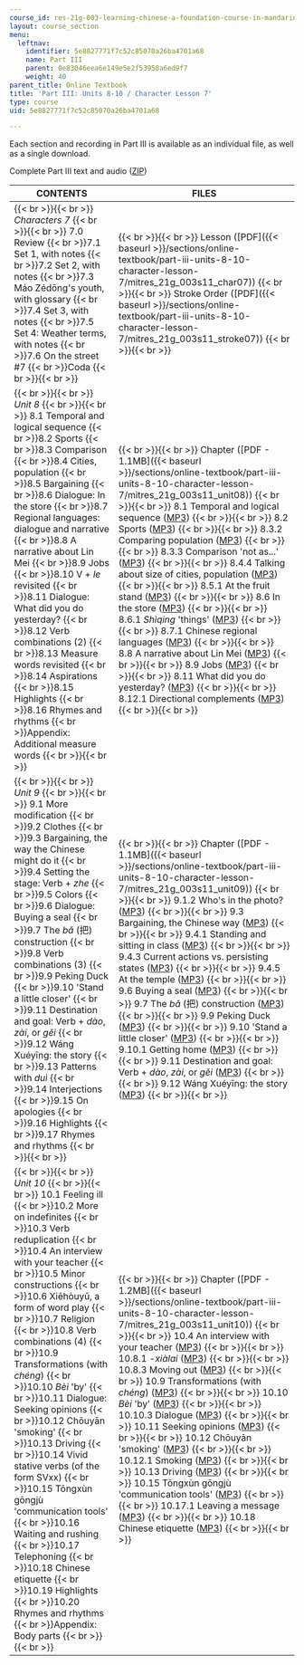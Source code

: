 ```yaml
---
course_id: res-21g-003-learning-chinese-a-foundation-course-in-mandarin-spring-2011
layout: course_section
menu:
  leftnav:
    identifier: 5e8827771f7c52c85070a26ba4701a68
    name: Part III
    parent: 0e83046eea6e149e5e2f53958a6ed9f7
    weight: 40
parent_title: Online Textbook
title: 'Part III: Units 8-10 / Character Lesson 7'
type: course
uid: 5e8827771f7c52c85070a26ba4701a68

---
```


Each section and recording in Part III is available as an individual file, as well as a single download.

Complete Part III text and audio ([ZIP](/coursemedia/res-21g-003-learning-chinese-a-foundation-course-in-mandarin-spring-2011/f4a0654cfb4938d4e9b32b6b1cb9be59_part_III.zip))

| CONTENTS | FILES |
| --- | --- |
|  {{< br >}}{{< br >}} _Characters 7_ {{< br >}}{{< br >}} 7.0 Review  {{< br >}}7.1 Set 1, with notes  {{< br >}}7.2 Set 2, with notes  {{< br >}}7.3 Máo Zédōng's youth, with glossary  {{< br >}}7.4 Set 3, with notes  {{< br >}}7.5 Set 4: Weather terms, with notes  {{< br >}}7.6 On the street #7  {{< br >}}Coda {{< br >}}{{< br >}}  |  {{< br >}}{{< br >}} Lesson ([PDF]({{< baseurl >}}/sections/online-textbook/part-iii-units-8-10-character-lesson-7/mitres_21g_003s11_char07)) {{< br >}}{{< br >}} Stroke Order ([PDF]({{< baseurl >}}/sections/online-textbook/part-iii-units-8-10-character-lesson-7/mitres_21g_003s11_stroke07)) {{< br >}}{{< br >}}  |
|  {{< br >}}{{< br >}} _Unit 8_ {{< br >}}{{< br >}} 8.1 Temporal and logical sequence  {{< br >}}8.2 Sports  {{< br >}}8.3 Comparison  {{< br >}}8.4 Cities, population  {{< br >}}8.5 Bargaining  {{< br >}}8.6 Dialogue: In the store  {{< br >}}8.7 Regional languages: dialogue and narrative  {{< br >}}8.8 A narrative about Lin Mei  {{< br >}}8.9 Jobs  {{< br >}}8.10 V + _le_ revisited  {{< br >}}8.11 Dialogue: What did you do yesterday?  {{< br >}}8.12 Verb combinations (2)  {{< br >}}8.13 Measure words revisited  {{< br >}}8.14 Aspirations  {{< br >}}8.15 Highlights  {{< br >}}8.16 Rhymes and rhythms  {{< br >}}Appendix: Additional measure words {{< br >}}{{< br >}}  |  {{< br >}}{{< br >}} Chapter ([PDF - 1.1MB]({{< baseurl >}}/sections/online-textbook/part-iii-units-8-10-character-lesson-7/mitres_21g_003s11_unit08)) {{< br >}}{{< br >}} 8.1 Temporal and logical sequence ([MP3](/coursemedia/res-21g-003-learning-chinese-a-foundation-course-in-mandarin-spring-2011/1d1b824225b9cbb23643add3e77e61d7_8.1.mp3)) {{< br >}}{{< br >}} 8.2 Sports ([MP3](/coursemedia/res-21g-003-learning-chinese-a-foundation-course-in-mandarin-spring-2011/9644443d0a282d5a92277759ffb01e29_8.2.mp3)) {{< br >}}{{< br >}} 8.3.2 Comparing population ([MP3](/coursemedia/res-21g-003-learning-chinese-a-foundation-course-in-mandarin-spring-2011/89e783b93c92fe350e8cb9e5ae451ddb_8.3.2.mp3)) {{< br >}}{{< br >}} 8.3.3 Comparison 'not as...' ([MP3](/coursemedia/res-21g-003-learning-chinese-a-foundation-course-in-mandarin-spring-2011/91ef6b962d1dd865492bef0a068e403b_8.3.3.mp3)) {{< br >}}{{< br >}} 8.4.4 Talking about size of cities, population ([MP3](/coursemedia/res-21g-003-learning-chinese-a-foundation-course-in-mandarin-spring-2011/c42819860df7bf5184fbed1a28591b7e_8.4.4.mp3)) {{< br >}}{{< br >}} 8.5.1 At the fruit stand ([MP3](/coursemedia/res-21g-003-learning-chinese-a-foundation-course-in-mandarin-spring-2011/fd1a2d46c68cbe6208ec4f119ec9787e_8.5.1.mp3)) {{< br >}}{{< br >}} 8.6 In the store ([MP3](/coursemedia/res-21g-003-learning-chinese-a-foundation-course-in-mandarin-spring-2011/6a4286eeeae9544c768dc51e55e8d9ea_8.6.mp3)) {{< br >}}{{< br >}} 8.6.1 _Shìqing_ 'things' ([MP3](/coursemedia/res-21g-003-learning-chinese-a-foundation-course-in-mandarin-spring-2011/595b9a54e139c488fcf54f2f3d2bbc74_8.6.1.mp3)) {{< br >}}{{< br >}} 8.7.1 Chinese regional languages ([MP3](/coursemedia/res-21g-003-learning-chinese-a-foundation-course-in-mandarin-spring-2011/188aae6945cd3ddeb16a515cfdf45a5d_8.7.1.mp3)) {{< br >}}{{< br >}} 8.8 A narrative about Lin Mei ([MP3](/coursemedia/res-21g-003-learning-chinese-a-foundation-course-in-mandarin-spring-2011/aa958aee3788bdcdad85cced17fe984b_8.8.mp3)) {{< br >}}{{< br >}} 8.9 Jobs ([MP3](/coursemedia/res-21g-003-learning-chinese-a-foundation-course-in-mandarin-spring-2011/54757bfc3044969e8a6ed08f2d4c3e10_8.9.mp3)) {{< br >}}{{< br >}} 8.11 What did you do yesterday? ([MP3](/coursemedia/res-21g-003-learning-chinese-a-foundation-course-in-mandarin-spring-2011/42974210bd0df9ee00ac8fd47973e5af_8.11.mp3)) {{< br >}}{{< br >}} 8.12.1 Directional complements ([MP3](/coursemedia/res-21g-003-learning-chinese-a-foundation-course-in-mandarin-spring-2011/447f7f997b1853e812990dfed4037fe2_8.12.1.mp3)) {{< br >}}{{< br >}}  |
|  {{< br >}}{{< br >}} _Unit 9_ {{< br >}}{{< br >}} 9.1 More modification  {{< br >}}9.2 Clothes  {{< br >}}9.3 Bargaining, the way the Chinese might do it  {{< br >}}9.4 Setting the stage: Verb + _zhe_  {{< br >}}9.5 Colors  {{< br >}}9.6 Dialogue: Buying a seal  {{< br >}}9.7 The _bǎ_ (把) construction  {{< br >}}9.8 Verb combinations (3)  {{< br >}}9.9 Peking Duck  {{< br >}}9.10 'Stand a little closer'  {{< br >}}9.11 Destination and goal: Verb + _dào_, _zài_, or _gěi_  {{< br >}}9.12 Wáng Xuéyīng: the story  {{< br >}}9.13 Patterns with _duì_  {{< br >}}9.14 Interjections  {{< br >}}9.15 On apologies  {{< br >}}9.16 Highlights  {{< br >}}9.17 Rhymes and rhythms {{< br >}}{{< br >}}  |  {{< br >}}{{< br >}} Chapter ([PDF - 1.1MB]({{< baseurl >}}/sections/online-textbook/part-iii-units-8-10-character-lesson-7/mitres_21g_003s11_unit09)) {{< br >}}{{< br >}} 9.1.2 Who's in the photo? ([MP3](/coursemedia/res-21g-003-learning-chinese-a-foundation-course-in-mandarin-spring-2011/73fdf3505b366df7aab8ecfc0370a4bf_9.1.2.mp3)) {{< br >}}{{< br >}} 9.3 Bargaining, the Chinese way ([MP3](/coursemedia/res-21g-003-learning-chinese-a-foundation-course-in-mandarin-spring-2011/be2306c3e1d95884c8c29ea7c8123900_9.3.mp3)) {{< br >}}{{< br >}} 9.4.1 Standing and sitting in class ([MP3](/coursemedia/res-21g-003-learning-chinese-a-foundation-course-in-mandarin-spring-2011/5eaf0d47f8e9bd9299a6cccbdb9cd51c_9.4.1.mp3)) {{< br >}}{{< br >}} 9.4.3 Current actions vs. persisting states ([MP3](/coursemedia/res-21g-003-learning-chinese-a-foundation-course-in-mandarin-spring-2011/7fe1f5091d0bd04d598c8fd5fa0f6eea_9.4.3.mp3)) {{< br >}}{{< br >}} 9.4.5 At the temple ([MP3](/coursemedia/res-21g-003-learning-chinese-a-foundation-course-in-mandarin-spring-2011/49f1c8b7adbdfb7d028803c40888e80e_9.4.5.mp3)) {{< br >}}{{< br >}} 9.6 Buying a seal ([MP3](/coursemedia/res-21g-003-learning-chinese-a-foundation-course-in-mandarin-spring-2011/814627ff3c0fd57eaf1831e414ebe363_9.6.mp3)) {{< br >}}{{< br >}} 9.7 The _bǎ_ (把) construction ([MP3](/coursemedia/res-21g-003-learning-chinese-a-foundation-course-in-mandarin-spring-2011/ddad7def4f8c500e253b46fa06fe451a_9.7.mp3)) {{< br >}}{{< br >}} 9.9 Peking Duck ([MP3](/coursemedia/res-21g-003-learning-chinese-a-foundation-course-in-mandarin-spring-2011/caf5b4d8c3b4d87a856b191173624f97_9.9.mp3)) {{< br >}}{{< br >}} 9.10 'Stand a little closer' ([MP3](/coursemedia/res-21g-003-learning-chinese-a-foundation-course-in-mandarin-spring-2011/701d4873ee6bc17285c90dd9ed6f1064_9.10.mp3)) {{< br >}}{{< br >}} 9.10.1 Getting home ([MP3](/coursemedia/res-21g-003-learning-chinese-a-foundation-course-in-mandarin-spring-2011/2d56f13fee06ec42459ec31f1125f55d_9.10.1.mp3)) {{< br >}}{{< br >}} 9.11 Destination and goal: Verb + _dào_, _zài_, or _gěi_ ([MP3](/coursemedia/res-21g-003-learning-chinese-a-foundation-course-in-mandarin-spring-2011/2ba6e92e6dd34112e31131ffbc982c44_9.11.mp3)) {{< br >}}{{< br >}} 9.12 Wáng Xuéyīng: the story ([MP3](/coursemedia/res-21g-003-learning-chinese-a-foundation-course-in-mandarin-spring-2011/2ba6e92e6dd34112e31131ffbc982c44_9.11.mp3)) {{< br >}}{{< br >}}  |
|  {{< br >}}{{< br >}} _Unit 10_ {{< br >}}{{< br >}} 10.1 Feeling ill  {{< br >}}10.2 More on indefinites  {{< br >}}10.3 Verb reduplication  {{< br >}}10.4 An interview with your teacher  {{< br >}}10.5 Minor constructions  {{< br >}}10.6 Xiēhòuyǔ, a form of word play  {{< br >}}10.7 Religion  {{< br >}}10.8 Verb combinations (4)  {{< br >}}10.9 Transformations (with _chéng_)  {{< br >}}10.10 _Bèi_ 'by'  {{< br >}}10.11 Dialogue: Seeking opinions  {{< br >}}10.12 Chōuyān 'smoking'  {{< br >}}10.13 Driving  {{< br >}}10.14 Vivid stative verbs (of the form SVxx)  {{< br >}}10.15 Tōngxùn gōngjù 'communication tools'  {{< br >}}10.16 Waiting and rushing  {{< br >}}10.17 Telephoning  {{< br >}}10.18 Chinese etiquette  {{< br >}}10.19 Highlights  {{< br >}}10.20 Rhymes and rhythms  {{< br >}}Appendix: Body parts {{< br >}}{{< br >}}  |  {{< br >}}{{< br >}} Chapter ([PDF - 1.2MB]({{< baseurl >}}/sections/online-textbook/part-iii-units-8-10-character-lesson-7/mitres_21g_003s11_unit10)) {{< br >}}{{< br >}} 10.4 An interview with your teacher ([MP3](/coursemedia/res-21g-003-learning-chinese-a-foundation-course-in-mandarin-spring-2011/315d4728cb0746a6bf06160ee281765d_10.4.mp3)) {{< br >}}{{< br >}} 10.8.1 -_xiàlai_ ([MP3](/coursemedia/res-21g-003-learning-chinese-a-foundation-course-in-mandarin-spring-2011/6f5da33247a07df77489fe8361255295_10.8.1.mp3)) {{< br >}}{{< br >}} 10.8.3 Moving out ([MP3](/coursemedia/res-21g-003-learning-chinese-a-foundation-course-in-mandarin-spring-2011/a4b17926791d8ea840284809003438fd_10.8.3.mp3)) {{< br >}}{{< br >}} 10.9 Transformations (with _chéng_) ([MP3](/coursemedia/res-21g-003-learning-chinese-a-foundation-course-in-mandarin-spring-2011/64c35ca1c9c0b0b36393966d4a420b18_10.9.mp3)) {{< br >}}{{< br >}} 10.10 _Bèi_ 'by' ([MP3](/coursemedia/res-21g-003-learning-chinese-a-foundation-course-in-mandarin-spring-2011/3252a7495982c05b424cf7b299184a3e_10.10.mp3)) {{< br >}}{{< br >}} 10.10.3 Dialogue ([MP3](/coursemedia/res-21g-003-learning-chinese-a-foundation-course-in-mandarin-spring-2011/0ddbb390acd32b3c618b3a5a67b12688_10.10.3.mp3)) {{< br >}}{{< br >}} 10.11 Seeking opinions ([MP3](/coursemedia/res-21g-003-learning-chinese-a-foundation-course-in-mandarin-spring-2011/4727ece892bcc7d9a0a02ba4a117940b_10.11.mp3)) {{< br >}}{{< br >}} 10.12 Chōuyān 'smoking' ([MP3](/coursemedia/res-21g-003-learning-chinese-a-foundation-course-in-mandarin-spring-2011/4086334d6088c3b1a362b718e15d398b_10.12.mp3)) {{< br >}}{{< br >}} 10.12.1 Smoking ([MP3](/coursemedia/res-21g-003-learning-chinese-a-foundation-course-in-mandarin-spring-2011/0261da1cfb6ef55a7d5c27366493529a_10.12.1.mp3)) {{< br >}}{{< br >}} 10.13 Driving ([MP3](/coursemedia/res-21g-003-learning-chinese-a-foundation-course-in-mandarin-spring-2011/02c74610edeea9919f81feb6edfcc403_10.13.mp3)) {{< br >}}{{< br >}} 10.15 Tōngxùn gōngjù 'communication tools' ([MP3](/coursemedia/res-21g-003-learning-chinese-a-foundation-course-in-mandarin-spring-2011/cf9c46a1786931f67518d52052e9eea0_10.15.mp3)) {{< br >}}{{< br >}} 10.17.1 Leaving a message ([MP3](/coursemedia/res-21g-003-learning-chinese-a-foundation-course-in-mandarin-spring-2011/6105f8ce0a7e5634d07791d7cc81194b_10.17.1.mp3)) {{< br >}}{{< br >}} 10.18 Chinese etiquette ([MP3](/coursemedia/res-21g-003-learning-chinese-a-foundation-course-in-mandarin-spring-2011/6ff91d23272df4801dce7de65f1d1425_10.18.mp3)) {{< br >}}{{< br >}}
